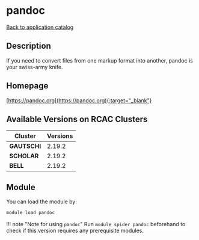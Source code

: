 # pandoc

[Back to application catalog](../app_catalog.md)

## Description

If you need to convert files from one markup format into another, pandoc is your swiss-army knife.

## Homepage

[https://pandoc.org](https://pandoc.org){:target="_blank"}

## Available Versions on RCAC Clusters

|Cluster|Versions|
|---|---|
**GAUTSCHI**|2.19.2
**SCHOLAR**|2.19.2
**BELL**|2.19.2

## Module

You can load the module by:

```bash
module load pandoc
```

!!! note "Note for using `pandoc`"
    Run `module spider pandoc` beforehand to check if this version requires any prerequisite modules.

